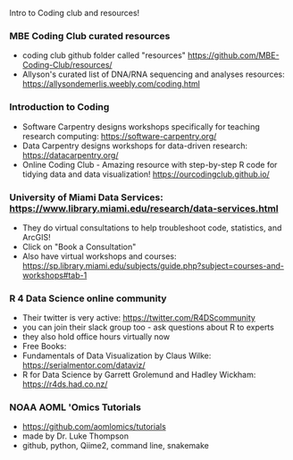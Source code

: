 Intro to Coding club and resources!

### MBE Coding Club curated resources
- coding club github folder called "resources" https://github.com/MBE-Coding-Club/resources/
- Allyson's curated list of DNA/RNA sequencing and analyses resources: https://allysondemerlis.weebly.com/coding.html

### Introduction to Coding
- Software Carpentry designs workshops specifically for teaching research computing: https://software-carpentry.org/
- Data Carpentry designs workshops for data-driven research: https://datacarpentry.org/
- Online Coding Club - Amazing resource with step-by-step R code for tidying data and data visualization! https://ourcodingclub.github.io/

### University of Miami Data Services: https://www.library.miami.edu/research/data-services.html
 - They do virtual consultations to help troubleshoot code, statistics, and ArcGIS!
 - Click on "Book a Consultation"
 - Also have virtual workshops and courses: https://sp.library.miami.edu/subjects/guide.php?subject=courses-and-workshops#tab-1
 
### R 4 Data Science online community
- Their twitter is very active: https://twitter.com/R4DScommunity
- you can join their slack group too - ask questions about R to experts
- they also hold office hours virtually now
- Free Books:
- Fundamentals of Data Visualization by Claus Wilke: https://serialmentor.com/dataviz/
- R for Data Science by Garrett Grolemund and Hadley Wickham: https://r4ds.had.co.nz/

### NOAA AOML 'Omics Tutorials
- https://github.com/aomlomics/tutorials 
- made by Dr. Luke Thompson
- github, python, Qiime2, command line, snakemake
